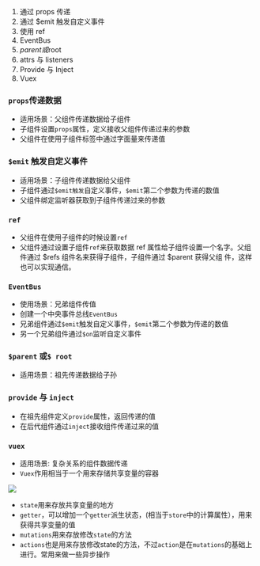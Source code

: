 1.  通过 props 传递
2.  通过 $emit 触发自定义事件
3.  使用 ref
4.  EventBus
5.  $parent 或$root
6.  attrs 与 listeners
7.  Provide 与 Inject
8.  Vuex

###   `props`传递数据
-   适用场景：父组件传递数据给子组件
-    子组件设置`props`属性，定义接收父组件传递过来的参数
-   父组件在使用子组件标签中通过字面量来传递值

### `$emit` 触发自定义事件
-   适用场景：子组件传递数据给父组件
-   子组件通过`$emit触发`自定义事件，`$emit`第二个参数为传递的数值
-   父组件绑定监听器获取到子组件传递过来的参数

### `ref`

-   父组件在使用子组件的时候设置`ref`
-   父组件通过设置子组件`ref`来获取数据
ref 属性给子组件设置一个名字。父组件通过 $refs 组件名来获得子组件，子组件通过 $parent 获得父组
件，这样也可以实现通信。




### `EventBus`

-   使用场景：兄弟组件传值
-   创建一个中央事件总线`EventBus`
-   兄弟组件通过`$emit`触发自定义事件，`$emit`第二个参数为传递的数值
-   另一个兄弟组件通过`$on`监听自定义事件

### `$parent` 或`$ root`
-   适用场景：祖先传递数据给子孙



### `provide` 与 `inject`


-   在祖先组件定义`provide`属性，返回传递的值
-   在后代组件通过`inject`接收组件传递过来的值

### `vuex`

-   适用场景: 复杂关系的组件数据传递
- `Vuex`作用相当于一个用来存储共享变量的容器

![](https://v3.vuex.vuejs.org/vuex.png)
-   `state`用来存放共享变量的地方
-   `getter`，可以增加一个`getter`派生状态，(相当于`store`中的计算属性），用来获得共享变量的值
- `mutations`用来存放修改`state`的方法
-   `actions`也是用来存放修改state的方法，不过`action`是在`mutations`的基础上进行。常用来做一些异步操作





